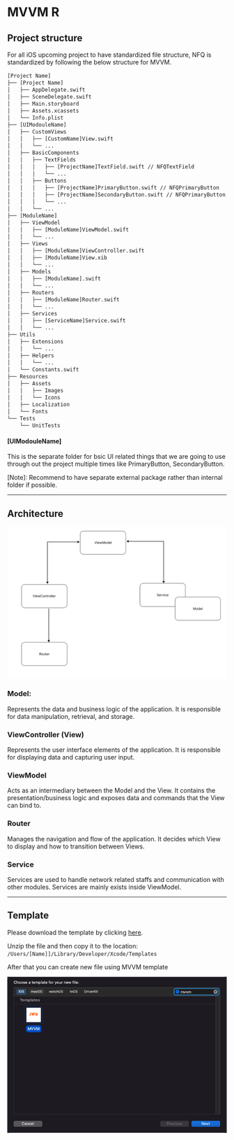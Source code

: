 # MVVM R

## Project structure

For all iOS upcoming project to have standardized file structure, NFQ is standardized by following the below structure for MVVM. 

```
[Project Name]
├── [Project Name]
│   ├── AppDelegate.swift
│   ├── SceneDelegate.swift
│   ├── Main.storyboard
│   ├── Assets.xcassets
│   └── Info.plist
├── [UIModouleName] 
│   ├── CustomViews
│   │   ├── [CustomName]View.swift
│   │   └── ...
│   ├── BasicComponents
│   │   ├── TextFields
│   │   │   ├── [ProjectName]TextField.swift // NFQTextField
│   │   │   └── ...
│   │   ├── Buttons
│   │   │   ├── [ProjectName]PrimaryButton.swift // NFQPrimaryButton
│   │   │   ├── [ProjectName]SecondaryButton.swift // NFQPrimaryButton
│   │   │   └── ...
│   │   └── ...
├── [ModuleName]
│   ├── ViewModel
│   │   ├── [ModuleName]ViewModel.swift
│   │   └── ...
│   ├── Views
│   │   ├── [ModuleName]ViewController.swift
│   │   ├── [ModuleName]View.xib
│   │   └── ...
│   ├── Models
│   │   ├── [ModuleName].swift
│   │   └── ...
│   ├── Routers
│   │   ├── [ModuleName]Router.swift
│   │   └── ...
│   ├── Services
│   │   ├── [ServiceName]Service.swift
│   │   └── ...
├── Utils
│   ├── Extensions
│   │   └── ...
│   ├── Helpers
│   │   └── ...
│   └── Constants.swift
├── Resources
│   ├── Assets
│   │   ├── Images
│   │   └── Icons
│   ├── Localization
│   └── Fonts
└── Tests
    └── UnitTests

```

#### [UIModouleName]
This is the separate folder for bsic UI related things that we are going to use through out the project multiple times like PrimaryButton, SecondaryButton.

[Note]: Recommend to have separate external package rather than internal folder if possible. 

---

## Architecture

![](/iOS/Architecture/images/mvvm_r.png "MVVM Architecture")

### Model: 
Represents the data and business logic of the application. It is responsible for data manipulation, retrieval, and storage.

### ViewController (View)
Represents the user interface elements of the application. It is responsible for displaying data and capturing user input.

### ViewModel 
Acts as an intermediary between the Model and the View. It contains the presentation/business logic and exposes data and commands that the View can bind to.

### Router
Manages the navigation and flow of the application. It decides which View to display and how to transition between Views.

### Service
Services are  used to handle network related staffs and communication with other modules. Services are mainly exists inside ViewModel.

--- 

## Template 

Please download the template by clicking <a href="/iOS/Template/MVVM.xctemplate.zip" download="MVVM.xctemplate.zip">here</a>.

Unzip the file and then copy it to the location: `/Users/[Name]]/Library/Developer/Xcode/Templates`

After that you can create new file using MVVM template


![](/iOS/Architecture/images/create_mvvm.png "Create MVVM R template")
